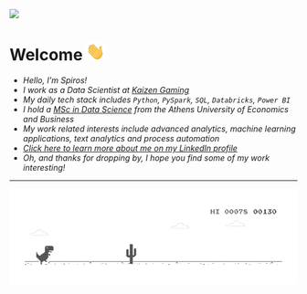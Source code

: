 ![](https://komarev.com/ghpvc/?username=sapaladas&color=green&label=Profile+Views)

# Welcome <img src="https://raw.githubusercontent.com/ABSphreak/ABSphreak/master/gifs/Hi.gif" width="33px">

- *Hello, I'm Spiros!*
- *I work as a Data Scientist at [Kaizen Gaming](https://kaizengaming.com/)*
- *My daily tech stack includes `Python`, `PySpark`, `SQL`, `Databricks`, `Power BI`*
- *I hold a [MSc in Data Science](https://datascience.aueb.gr/) from the Athens University of Economics and Business*
- *My work related interests include advanced analytics, machine learning applications, text analytics and process automation*
- *[Click here to learn more about me on my LinkedIn profile](https://www.linkedin.com/in/sapaladas/)*
- *Oh, and thanks for dropping by, I hope you find some of my work interesting!*

---

![Google Dino](images/dino_rounded.gif)
